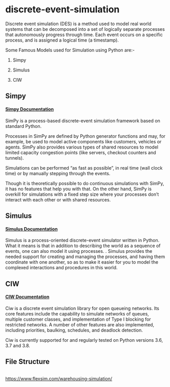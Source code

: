 # discrete-event-simulation
Discrete event simulation (DES) is a method used to model real world systems that can be decomposed into a set of logically separate processes that autonomously progress through time. Each event occurs on a specific process, and is assigned a logical time (a timestamp).

Some Famous Models used for Simulation using Python are:-

1. Simpy

2. Simulus

3. CIW 

## Simpy
#### [Simpy Documentation](https://simpy.readthedocs.io/en/latest/contents.html)

SimPy is a process-based discrete-event simulation framework based on standard Python.

Processes in SimPy are defined by Python generator functions and may, for example, be used to model active components like customers, vehicles or agents. SimPy also provides various types of shared resources to model limited capacity congestion points (like servers, checkout counters and tunnels).

Simulations can be performed “as fast as possible”, in real time (wall clock time) or by manually stepping through the events.

Though it is theoretically possible to do continuous simulations with SimPy, it has no features that help you with that. On the other hand, SimPy is overkill for simulations with a fixed step size where your processes don’t interact with each other or with shared resources.



## Simulus 
#### [Simulus Documentation ](https://simulus.readthedocs.io/en/latest/tutorial-howdoesitwork.html)

Simulus is a process-oriented discrete-event simulator written in Python. What it means is that in addition to describing the world as a sequence of events, one can also model it using processes. . Simulus provides the needed support for creating and managing the processes, and having them coordinate with one another, so as to make it easier for you to model the complexed interactions and procedures in this world.


## CIW
#### [CIW Documentation](https://ciw.readthedocs.io/en/latest/index.html)

Ciw is a discrete event simulation library for open queueing networks. Its core features include the capability to simulate networks of queues, multiple customer classes, and implementation of Type I blocking for restricted networks. A number of other features are also implemented, including priorities, baulking, schedules, and deadlock detection.

Ciw is currently supported for and regularly tested on Python versions 3.6, 3.7 and 3.8.

## File Structure
```

```



https://www.flexsim.com/warehousing-simulation/


